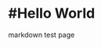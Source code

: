 #Hello World
=
markdown test page
<!--stackedit_data:
eyJoaXN0b3J5IjpbMjEwNjU4OTU2OCwyMTI4MjMzMTMxXX0=
-->
